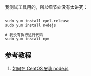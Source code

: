 我测试工具用的，所以细节处没有太讲究：

~~~ shell

sudo yum install epel-release
sudo yum install nodejs

# 我没有执行这行代码
sudo yum install npm

~~~

## 参考教程

1. [如何在 CentOS 安装 node.js](https://blog.csdn.net/lu_embedded/article/details/79138650)